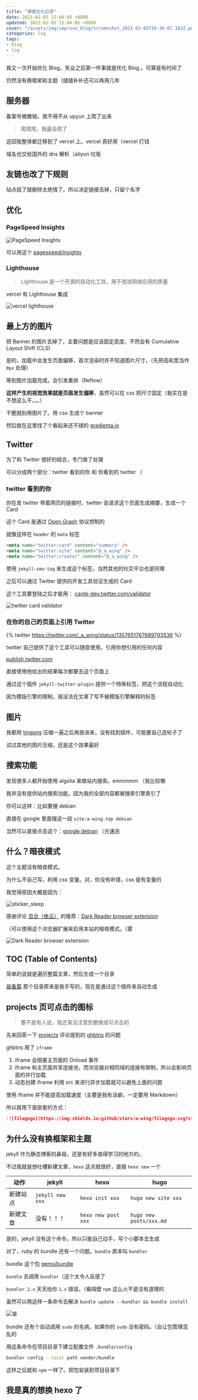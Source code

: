 ```yaml
---
title: "博客优化记录"
date: 2021-02-05 15:04:05 +0800
updated: 2021-02-05 15:04:05 +0800
cover: "/assets/img/improve_blog/screenshot_2021-02-05T10-36-07.103Z.png"
categories: log
tags:
- blog
- log
---
```


我又一次开始优化 Blog，失业之后第一件事就是优化 Blog 。可算是有时间了

仍然没有换框架和主题（缝缝补补还可以再用几年

## 服务器

备案号被撤销，我不得不从 upyun 上爬了出来

> 爬爬爬，我最会爬了

这回我整体都迁移到了 vercel 上。vercel 真好用（vercel 打钱

域名也交给国外的 dns 解析（aliyun 垃圾

## 友链也改了下规则

站点挂了就删除太绝情了。所以决定链接去掉，只留个名字

## 优化

### PageSpeed Insights

![PageSpeed Insights](/assets/img/improve_blog/screenshot_2021-02-05T10-36-07.103Z.png)

可以用这个 [pagespeed/insights](https://developers.google.com/speed/pagespeed/insights)

### Lighthouse

> Lighthouse 是一个开源的自动化工具，用于改进网络应用的质量

vercel 有 Lighthouse 集成

![vercel lighthouse](/assets/img/improve_blog/screenshot_2021-02-05T10-30-00.942Z.png)

## 最上方的图片

把 Banner 的图片去掉了，主要问题是应该固定高度，不然会有 Cumulative Layout Shift (CLS)

是的，加载中会发生页面偏移，首次渲染时并不知道图片尺寸，（先把高和宽当作 `0px` 处理）

等到图片加载完成，会引发重排（Reflow）

**这样产生的视觉效果就是页面发生偏移**，虽然可以在 css 把尺寸固定（我实在是不想这么干。。。）

干脆就别用图片了。用 css 生成个 banner

然后就在这里找了个看起来还不错的 [gradienta.io](https://gradienta.io)

## Twitter

为了和 Twitter 很好的结合，专门做了处理

可以分成两个部分：twitter 看到的你 和 你看到的 twitter （

### twitter 看到的你

你在发 twitter 带着网页的链接时，twitter 会请求这个页面生成摘要，生成一个 Card

这个 Card 是通过 [Open Graph](https://ogp.me/) 协议控制的

就像这样在 `header` 的 `mate` 标签

```html
<meta name="twitter:card" content="summary" />
<meta name="twitter:site" content="@_a_wing" />
<meta name="twitter:creator" content="@_a_wing" />
```

使用 `jekyll-seo-tag` 来生成这个标签，当然其他的社交平台也是同理

之后可以通过 Twitter 提供的开发工具验证生成的 Card

这个工具要登陆之后才能用： [cards-dev.twitter.com/validator](https://cards-dev.twitter.com/validator)

![twitter card validator](/assets/img/improve_blog/screenshot_2021-02-05T10-44-50.611Z.png)

### 在你的自己的页面上引用 Twitter

{% twitter https://twitter.com/_a_wing/status/1357651767689793536 %}

twitter 自己提供了这个工具可以随意使用，引用你想引用的任何内容

[publish.twitter.com](https://publish.twitter.com/)

直接使用他给出的结果每次都要去这个页面上

通过这个插件 `jekyll-twitter-plugin` 提供一个特殊标签，把这个流程自动化

因为模版引擎的限制，我没法在文章了写不被模版引擎解释的标签

## 图片

我都用 [tingpng](https://tinypng.com/) 压缩一遍之后再放进来，没有找到插件，可能要自己造轮子了

试过其他的图片压缩，还是这个效果最好

## 搜索功能

发现很多人都开始使用 algolia 来做站内搜索。emmmmm （我比较懒

我并没有提供站内搜索功能，因为我的全部内容都被搜索引擎索引了

你可以这样：比如要搜 debian

直接在 google 里面搜这一段 `site:a-wing.top debian`

当然可以直接点击这个：[google debian](https://lmstfy.net/?q=c2l0ZTphLXdpbmcudG9wIGRlYmlhbg==) （光速逃

## 什么？暗夜模式

这个主题没有暗夜模式。

为什么不自己写，利用 css 变量。对，你没有听错，css 是有变量的

我觉得原因大概是因为：

![sticker_sleep](/assets/img/improve_blog/sticker_sleep.jpg)

感谢评论 [百合（依云）](https://blog.lilydjwg.me/) 的推荐：[Dark Reader browser extension](https://darkreader.org/)

（可以使用这个浏览器扩展来启用本站的暗夜模式。（雾

![Dark Reader browser extension](https://darkreader.org/images/darkreader-screenshot-v5-preview.png)

## TOC (Table of Contents)

简单的说就是遍历整篇文章，然后生成一个目录

[装备篇](/equipment/) 那个目录原来是我手写的，现在是通过这个插件来自动生成

## projects 页可点击的图标

> 要不是有人说，我还真没注意到要做成可点击的

先来回答一下 [projects](projects.md) 评论提到的
[ghbtns](https://ghbtns.com/) 的问题

ghbtns 用了 `iframe`

1. iframe 会阻塞主页面的 Onload 事件
2. iframe 和主页面共享连接池，而浏览器对相同域的连接有限制，所以会影响页面的并行加载
3. 动态创建 iframe 利用 src 来进行异步加载就可以避免上面的问题

使用 iframe 并不能提高加载速度（主要是我有洁癖，一定要用 Markdown）

所以就用下面嵌套的方式：

```markdown
[![filegogo](https://img.shields.io/github/stars/a-wing/filegogo.svg?style=social&label=Star)](https://github.com/a-wing/filegogo/)
```

## 为什么没有换框架和主题

jekyll 作为静态博客的鼻祖，还是有好多值得学习的地方的。

不过我就是想吐槽新建文章，`hexo` 这点就很好，直接 `hexo new` 一个

动作     | jekyll            | hexo             | hugo
-------- | ----------------- | ---------------- | -------------------
新建站点 | `jekyll new xxx`  | `hexo init xxx`  | `hugo new site xxx`
新建文章 | 没有！！！        | `hexo new post xxx` | `hugo new posts/xxx.md`

是的，jekyll 没有这个命令，所以只能自己动手，写个小脚本去生成

对了，ruby 的 bundle 还有一个问题。`bundle` 原本叫 `bundler`

bundle 这个包 [gems/bundle](https://rubygems.org/gems/bundle)

`bundle` 去调用 `bundler`（这个太令人反感了

`bundler 2.x` 天天给你 `1.x` 错误。（看隔壁 `npm` 这么火不是没有道理的

虽然可以用这样一条命令去解决 `bundle update --bundler && bundle install`

![草](/assets/img/jenkins_and_kubernetes/sticker_cao.jpg)

bundle 还有个自动调用 `sudo` 的毛病，如果你的 `sudo` 没有密码。（会让包管理混乱的

用这条命令在项目目录下建立配置文件 `.bundle/config`

```bash
bundler config --local path vendor/bundle
```

这样之后就和 `npm` 一样了。把包安装到项目目录下

## 我是真的想换 hexo 了

